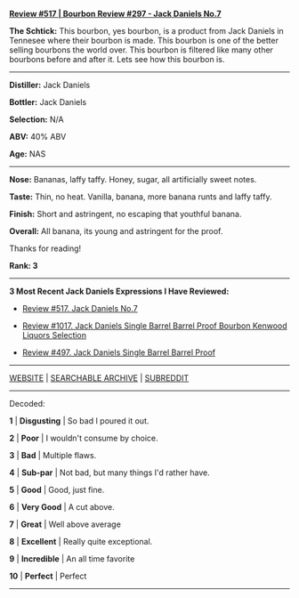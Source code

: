
[**Review #517 | Bourbon Review #297 - Jack Daniels No.7**]( https://t8ke.review/review-517-jack-daniels-no-7/)

**The Schtick:** This bourbon, yes bourbon, is a product from Jack Daniels in Tennesee where their bourbon is made. This bourbon is one of the better selling bourbons the world over. This bourbon is filtered like many other bourbons before and after it. Lets see how this bourbon is. 

-----

**Distiller:** Jack Daniels

**Bottler:** Jack Daniels

**Selection:** N/A

**ABV:**  40% ABV

**Age:** NAS 

-----

**Nose:**  Bananas, laffy taffy. Honey, sugar, all artificially sweet notes.

**Taste:** Thin, no heat. Vanilla, banana, more banana runts and laffy taffy.

**Finish:** Short and astringent, no escaping that youthful banana.

**Overall:** All banana, its young and astringent for the proof.

Thanks for reading!

**Rank: 3**

----- 

**3 Most Recent Jack Daniels Expressions I Have Reviewed:** 

- [Review #517. Jack Daniels No.7]( https://t8ke.review/review-517-jack-daniels-no-7/) 

- [Review #1017. Jack Daniels Single Barrel Barrel Proof Bourbon Kenwood Liquors Selection]( https://t8ke.review/review-1017-jack-daniels-single-barrel-barrel-proof-kenwood-liquors-selection/) 

- [Review #497. Jack Daniels Single Barrel Barrel Proof]( https://t8ke.review/review-497-jack-daniels-single-barrel-barrel-proof-5-8-2016/) 

-----

[WEBSITE](https://t8ke.review) | [SEARCHABLE ARCHIVE](https://t8ke.review/review-archive/) | [SUBREDDIT](https://reddit.com/r/t8kereviews)

-----

Decoded:

**1** | **Disgusting** | So bad I poured it out.

**2** | **Poor** | I wouldn't consume by choice.

**3** | **Bad** | Multiple flaws.

**4** | **Sub-par** | Not bad, but many things I'd rather have.

**5** | **Good** | Good, just fine.

**6** | **Very Good** | A cut above.

**7** | **Great** | Well above average

**8** | **Excellent** | Really quite exceptional.

**9** | **Incredible** | An all time favorite

**10** | **Perfect** | Perfect

----

